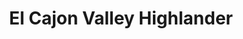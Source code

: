---
title: "El Cajon Valley Highlander"
url: /el-cajon/el-cajon-valley-highlander/
shop: Wäscherei
---